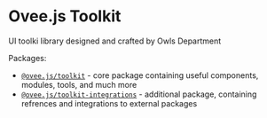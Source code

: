 # Ovee.js Toolkit

UI toolki library designed and crafted by Owls Department

Packages:

 - [`@ovee.js/toolkit`](/packages/core/README.md) - core package containing useful components, modules, tools, and much more
 - [`@ovee.js/toolkit-integrations`](/packages/integrations/README.md) - additional package, containing refrences and integrations to external packages
